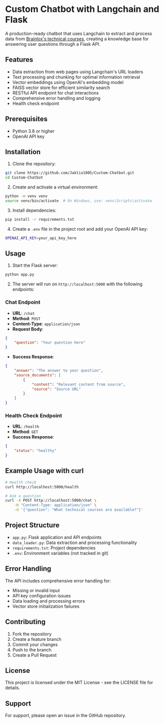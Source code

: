 # Custom Chatbot with Langchain and Flask

A production-ready chatbot that uses Langchain to extract and process data from [Brainlox's technical courses](https://brainlox.com/courses/category/technical), creating a knowledge base for answering user questions through a Flask API.

## Features

- Data extraction from web pages using Langchain's URL loaders
- Text processing and chunking for optimal information retrieval
- Vector embeddings using OpenAI's embedding model
- FAISS vector store for efficient similarity search
- RESTful API endpoint for chat interactions
- Comprehensive error handling and logging
- Health check endpoint

## Prerequisites

- Python 3.8 or higher
- OpenAI API key

## Installation

1. Clone the repository:
```bash
git clone https://github.com/Jaktio1005/Custom-Chatbot.git
cd Custom-Chatbot
```

2. Create and activate a virtual environment:
```bash
python -m venv venv
source venv/bin/activate  # On Windows, use: venv\Scripts\activate
```

3. Install dependencies:
```bash
pip install -r requirements.txt
```

4. Create a `.env` file in the project root and add your OpenAI API key:
```bash
OPENAI_API_KEY=your_api_key_here
```

## Usage

1. Start the Flask server:
```bash
python app.py
```

2. The server will run on `http://localhost:5000` with the following endpoints:

### Chat Endpoint

- **URL**: `/chat`
- **Method**: `POST`
- **Content-Type**: `application/json`
- **Request Body**:
```json
{
    "question": "Your question here"
}
```
- **Success Response**:
```json
{
    "answer": "The answer to your question",
    "source_documents": [
        {
            "content": "Relevant content from source",
            "source": "Source URL"
        }
    ]
}
```

### Health Check Endpoint

- **URL**: `/health`
- **Method**: `GET`
- **Success Response**:
```json
{
    "status": "healthy"
}
```

## Example Usage with curl

```bash
# Health check
curl http://localhost:5000/health

# Ask a question
curl -X POST http://localhost:5000/chat \
    -H "Content-Type: application/json" \
    -d '{"question": "What technical courses are available?"}'
```

## Project Structure

- `app.py`: Flask application and API endpoints
- `data_loader.py`: Data extraction and processing functionality
- `requirements.txt`: Project dependencies
- `.env`: Environment variables (not tracked in git)

## Error Handling

The API includes comprehensive error handling for:
- Missing or invalid input
- API key configuration issues
- Data loading and processing errors
- Vector store initialization failures

## Contributing

1. Fork the repository
2. Create a feature branch
3. Commit your changes
4. Push to the branch
5. Create a Pull Request

## License

This project is licensed under the MIT License - see the LICENSE file for details.

## Support

For support, please open an issue in the GitHub repository. 